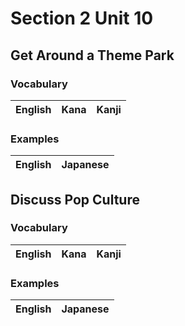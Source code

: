 # Section 2 Unit 10
## Get Around a Theme Park
### Vocabulary
| English | Kana | Kanji |
|:-------:|:----:|:-----:|


### Examples
| English | Japanese |
|:-------:|:--------:|

## Discuss Pop Culture
### Vocabulary
| English | Kana | Kanji |
|:-------:|:----:|:-----:|


### Examples
| English | Japanese |
|:-------:|:--------:|
